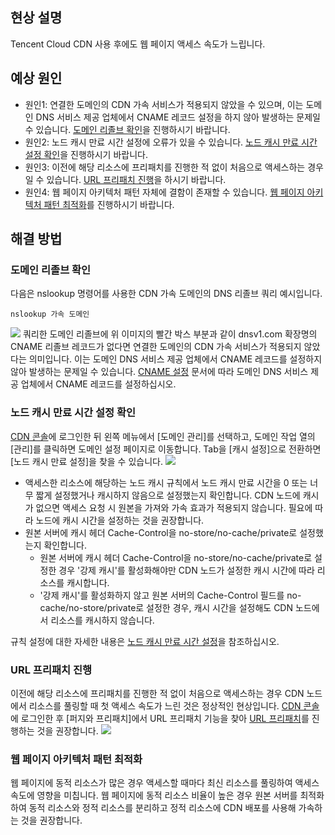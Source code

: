 
## 현상 설명

Tencent Cloud CDN 사용 후에도 웹 페이지 액세스 속도가 느립니다.

## 예상 원인

- 원인1: 연결한 도메인의 CDN 가속 서비스가 적용되지 않았을 수 있으며, 이는 도메인 DNS 서비스 제공 업체에서 CNAME 레코드 설정을 하지 않아 발생하는 문제일 수 있습니다. [도메인 리졸브 확인](#step1)을 진행하시기 바랍니다.
- 원인2: 노드 캐시 만료 시간 설정에 오류가 있을 수 있습니다. [노드 캐시 만료 시간 설정 확인](#step2)을 진행하시기 바랍니다.
- 원인3: 이전에 해당 리소스에 프리패치를 진행한 적 없이 처음으로 액세스하는 경우일 수 있습니다. [URL 프리패치 진행](#step3)을 하시기 바랍니다.
- 원인4: 웹 페이지 아키텍처 패턴 자체에 결함이 존재할 수 있습니다. [웹 페이지 아키텍처 패턴 최적화](#step4)를 진행하시기 바랍니다.



## 해결 방법

[](id:step1)
### 도메인 리졸브 확인
다음은 nslookup 명령어를 사용한 CDN 가속 도메인의 DNS 리졸브 쿼리 예시입니다.
```
nslookup 가속 도메인
```
![](https://main.qcloudimg.com/raw/e60f03d058f29134524166c211791568.png)
쿼리한 도메인 리졸브에 위 이미지의 빨간 박스 부분과 같이 dnsv1.com 확장명의 CNAME 리졸브 레코드가 없다면 연결한 도메인의 CDN 가속 서비스가 적용되지 않았다는 의미입니다. 이는 도메인 DNS 서비스 제공 업체에서 CNAME 레코드를 설정하지 않아 발생하는 문제일 수 있습니다. [CNAME 설정](https://intl.cloud.tencent.com/document/product/228/3121) 문서에 따라 도메인 DNS 서비스 제공 업체에서 CNAME 레코드를 설정하십시오.

[](id:step2)
###  노드 캐시 만료 시간 설정 확인
[CDN 콘솔](https://console.cloud.tencent.com/cdn)에 로그인한 뒤 왼쪽 메뉴에서 [도메인 관리]를 선택하고, 도메인 작업 열의 [관리]를 클릭하면 도메인 설정 페이지로 이동합니다. Tab을 [캐시 설정]으로 전환하면 [노드 캐시 만료 설정]을 찾을 수 있습니다.
![](https://main.qcloudimg.com/raw/7722e07d356878b4e031984df0328759.png)

- 액세스한 리소스에 해당하는 노드 캐시 규칙에서 노드 캐시 만료 시간을 0 또는 너무 짧게 설정했거나 캐시하지 않음으로 설정했는지 확인합니다.
  CDN 노드에 캐시가 없으면 액세스 요청 시 원본을 가져와 가속 효과가 적용되지 않습니다. 필요에 따라 노드에 캐시 시간을 설정하는 것을 권장합니다.
- 원본 서버에 캐시 헤더 Cache-Control을 no-store/no-cache/private로 설정했는지 확인합니다.
  - 원본 서버에 캐시 헤더 Cache-Control을 no-store/no-cache/private로 설정한 경우 '강제 캐시'를 활성화해야만 CDN 노드가 설정한 캐시 시간에 따라 리소스를 캐시합니다.
  - '강제 캐시'를 활성화하지 않고 원본 서버의 Cache-Control 필드를 no-cache/no-store/private로 설정한 경우, 캐시 시간을 설정해도 CDN 노드에서 리소스를 캐시하지 않습니다.

규칙 설정에 대한 자세한 내용은 [노드 캐시 만료 시간 설정](https://intl.cloud.tencent.com/document/product/228/38424)을 참조하십시오.

[](id:step3)
### URL 프리패치 진행

이전에 해당 리소스에 프리패치를 진행한 적 없이 처음으로 액세스하는 경우 CDN 노드에서 리소스를 풀링할 때 첫 액세스 속도가 느린 것은 정상적인 현상입니다. [CDN 콘솔](https://console.cloud.tencent.com/cdn)에 로그인한 후 [퍼지와 프리패치]에서 URL 프리패치 기능을 찾아 [URL 프리패치](https://intl.cloud.tencent.com/document/product/228/39000)를 진행하는 것을 권장합니다.
![](https://main.qcloudimg.com/raw/83e7ceeb26fca38870fe020231542988.png)

[](id:step4)
### 웹 페이지 아키텍처 패턴 최적화

웹 페이지에 동적 리소스가 많은 경우 액세스할 때마다 최신 리소스를 풀링하여 액세스 속도에 영향을 미칩니다. 웹 페이지에 동적 리소스 비율이 높은 경우 원본 서버를 최적화하여 동적 리소스와 정적 리소스를 분리하고 정적 리소스에 CDN 배포를 사용해 가속하는 것을 권장합니다.
